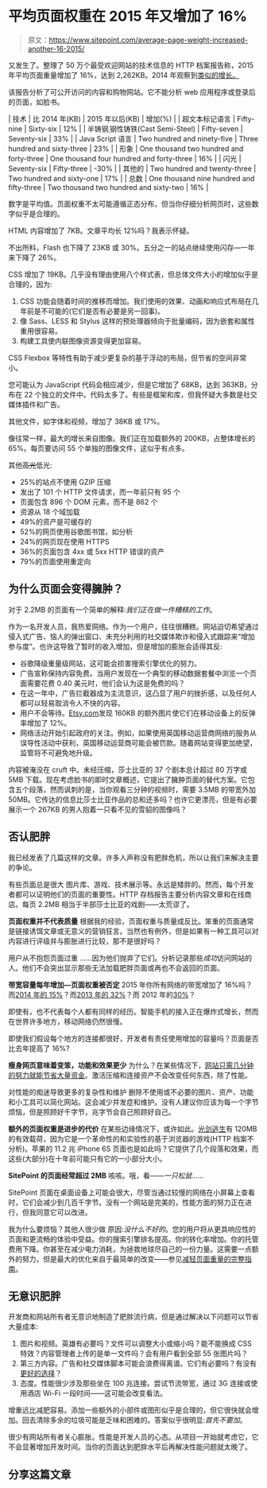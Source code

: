 # 平均页面权重在 2015 年又增加了 16%

> 原文：<https://www.sitepoint.com/average-page-weight-increased-another-16-2015/>

又发生了。整理了 50 万个最受欢迎网站的技术信息的 HTTP 档案报告称，2015 年平均页面重量增加了 16%，达到 2,262KB。2014 年观察到[类似的增长。](https://www.sitepoint.com/average-page-weight-increases-15-2014/)

该报告分析了可公开访问的内容和购物网站。它不能分析 web 应用程序或登录后的页面，如脸书。

| 技术 | 比 2014 年(KB) | 2015 年以后(KB) | 增加(%) |
| 超文本标记语言 | Fifty-nine | Sixty-six | 12% |
| 半铸钢ˌ钢性铸铁(Cast Semi-Steel) | Fifty-seven | Seventy-six | 33% |
| Java Script 语言 | Two hundred and ninety-five | Three hundred and sixty-three | 23% |
| 形象 | One thousand two hundred and forty-three | One thousand four hundred and forty-three | 16% |
| 闪光 | Seventy-six | Fifty-three | -30% |
| 其他的 | Two hundred and twenty-three | Two hundred and sixty-one | 17% |
| 总数 | One thousand nine hundred and fifty-three | Two thousand two hundred and sixty-two | 16% |

数字是平均值。页面权重不太可能遵循正态分布，但当你仔细分析网页时，这些数字似乎是合理的。

HTML 内容增加了 7KB。文章平均长 12%吗？我表示怀疑。

不出所料，Flash 也下降了 23KB 或 30%。五分之一的站点继续使用闪存—一年来下降了 26%。

CSS 增加了 19KB。几乎没有理由使用八个样式表，但总体文件大小的增加似乎是合理的，因为:

1.  CSS 功能会随着时间的推移而增加。我们使用的效果、动画和响应式布局在几年前是不可能的(它们是否有必要是另一回事)。
2.  像 Sass、LESS 和 Stylus 这样的预处理器倾向于批量编码，因为嵌套和属性重用很容易。
3.  构建工具使内联图像资源变得更加容易。

CSS Flexbox 等特性有助于减少更复杂的基于浮动的布局，但节省的空间非常小。

您可能认为 JavaScript 代码会相应减少，但是它增加了 68KB，达到 363KB，分布在 22 个独立的文件中。代码太多了。有些是框架和库，但我怀疑大多数是社交媒体插件和广告。

其他文件，如字体和视频，增加了 38KB 或 17%。

像往常一样，最大的增长来自图像。我们正在加载额外的 200KB，占整体增长的 65%。每页要访问 55 个单独的图像文件，这似乎有点多。

其他~~高光~~低光:

*   25%的站点不使用 GZIP 压缩
*   发出了 101 个 HTTP 文件请求，而一年前只有 95 个
*   页面包含 896 个 DOM 元素，而不是 862 个
*   资源从 18 个域加载
*   49%的资产是可缓存的
*   52%的网页使用谷歌图书馆，如分析
*   24%的网页现在使用 HTTPS
*   36%的页面包含 4xx 或 5xx HTTP 错误的资产
*   79%的页面使用重定向

## 为什么页面会变得臃肿？

对于 2.2MB 的页面有一个简单的解释:*我们正在做一件糟糕的工作*。

作为一名开发人员，我热爱网络。作为一个用户，往往很糟糕。网站迫切希望通过侵入式广告、恼人的弹出窗口、未充分利用的社交媒体欺诈和侵入式跟踪来“增加参与度”。也许这导致了暂时的收入增加，但是增加的膨胀会适得其反:

*   谷歌降级重量级网站，这可能会损害搜索引擎优化的努力。
*   广告宣称保持内容免费。当用户发现在一个典型的移动数据套餐中浏览一个页面需要花费 0.40 美元时，他们会认为这是免费的吗？
*   在这一年中，广告拦截器成为主流意识，这凸显了用户的挫折感，以及任何人都可以轻易取消令人不快的内容。
*   用户不会等待。[Etsy.com](https://www.etsy.com/)发现 160KB 的额外图片使它们在移动设备上的反弹率增加了 12%。
*   网络活动开始引起政府的关注。例如，如果使用英国移动运营商网络的服务从误导性活动中获利，英国移动运营商可能会被罚款。随着网站变得更加绝望，监管将不可避免地升级。

内容被淹没在 cruft 中。未经压缩，莎士比亚的 37 个剧本总计超过 80 万字或 5MB 下载。现在考虑脸书的即时文章概述，它提出了臃肿页面的替代方案。它包含五个段落，然而讽刺的是，当你观看三分钟的视频时，需要 3.5MB 的带宽外加 50MB。它传达的信息比莎士比亚作品的总和还多吗？也许它更漂亮，但是有必要展示一个 267KB 的男人抱着一只看不见的雪貂的图像吗？

## 否认肥胖

我已经发表了几篇这样的文章。许多人声称没有肥胖危机，所以让我们来解决主要的争论。

有些页面总是很大
图片库、游戏、技术展示等。永远是矮胖的。然而，每个开发者都可以证明他们的页面的重要性。HTTP 存档报告主要分析内容文章和在线商店。每页 2.2MB 相当于半部莎士比亚的戏剧——太荒谬了。

**页面权重并不代表质量**
根据我的经验，页面权重与质量成反比。笨重的页面通常是链接诱饵文章或无意义的营销狂言。当然也有例外，但是如果有一种工具可以对内容进行评级并与膨胀进行比较，那不是很好吗？

用户从不抱怨页面过重
……因为他们抛弃了它们。分析记录那些*成功*访问网站的人。他们不会突出显示那些无法加载肥胖页面或再也不会返回的页面。

**带宽容量每年增加—页面权重被否定**
2015 年你所有网络的带宽增加了 16%吗？而[2014 年的 15%](https://www.sitepoint.com/average-page-weight-increases-15-2014/)？而[2013 年的 32%](https://www.sitepoint.com/average-page-weights-increase-32-2013/)？而 2012 年的[30%](https://www.sitepoint.com/web-page-weight-2012/)？

即使有，也不代表每个人都有同样的经历。智能手机的接入正在爆炸式增长，然而在世界许多地方，移动网络仍然很慢。

即使我们假设每个地方的连接都很好，开发者有责任使用增加的容量吗？页面是否比去年提高了 16%?

**瘦身网页意味着变笨，功能和效果更少**
为什么？在某些情况下，[网站只需几分钟的努力就能节省大量资金](https://www.sitepoint.com/complete-guide-reducing-page-weight/)。激活压缩和连接资产不会改变任何东西，除了性能。

对性能的痴迷导致更多的复杂性和维护
删除不使用或不必要的图片、资产、功能和小工具可以简化网站。这会减少并发症和维护。没有人建议你应该为每一个字节烦恼，但是照顾好千字节，兆字节会自己照顾好自己。

**额外的页面权重是进步的代价**
在某些边缘情况下，或许如此。[光剑逃生](https://lightsaber.withgoogle.com/)有 120MB 的有效载荷，因为它是一个革命性的和实验性的基于浏览器的游戏(HTTP 档案不分析)。苹果的 11.2 兆 iPhone 6S 页面也是如此吗？它提供了几个段落和效果，而这些(大部分)在十年前可能只有它的一小部分大小。

**SitePoint 的页面经常超过 2MB**
咳咳。哦，看——*一只松鼠……*

SitePoint 页面在桌面设备上可能会很大，尽管当通过较慢的网络在小屏幕上查看时，它们会减少到几百千字节。没有一个网站是完美的，性能方面的努力正在进行，但我同意它可以改进。

我为什么要烦恼？其他人很少做
原因:*没什么不好的*。您的用户将从更具响应性的页面和更流畅的体验中受益。你的搜索引擎排名提高。你的转化率增加。你的托管费用下降。你甚至在减少电力消耗，为拯救地球尽自己的一份力量。这需要一点额外的努力，但是最大的优化来自于最简单的改变——参见[减轻页面重量的完整指南](https://www.sitepoint.com/complete-guide-reducing-page-weight/)。

## 无意识肥胖

开发商和网站所有者无意识地制造了肥胖流行病，但是通过解决以下问题可以节省大量成本:

1.  图片和视频。英雄有必要吗？文件可以调整大小或缩小吗？能不能换成 CSS 特效？内容管理者上传的是单一文件吗？会有用户看到全部 55 张图片吗？
2.  第三方内容。广告和社交媒体脚本可能会浪费得离谱。它们有必要吗？有没有[更好的选择](https://www.sitepoint.com/social-media-button-links/)？
3.  态度。性能很少涉及那些坐在 100 兆连接。尝试节流带宽，通过 3G 连接或使用酒店 Wi-Fi 一段时间——这可能会改变看法。

增重远比减肥容易。添加一些额外的小部件或图形似乎是合理的，但它很快就会增加。回去清除多余的垃圾可能是乏味和困难的。答案似乎很明显:*首先不要加*。

很少有网站所有者关心膨胀。性能是开发人员的心态。从项目一开始就考虑它，它不会显著增加开发时间。当你的页面达到肥胖水平后再解决性能问题就太晚了。

## 分享这篇文章